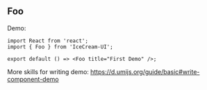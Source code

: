 
## Foo

Demo:

```tsx
import React from 'react';
import { Foo } from 'IceCream-UI';

export default () => <Foo title="First Demo" />;
```

More skills for writing demo: https://d.umijs.org/guide/basic#write-component-demo

